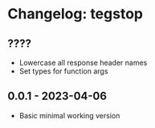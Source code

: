 # Changelog: tegstop

## ????
- Lowercase all response header names
- Set types for function args

## 0.0.1 - 2023-04-06
- Basic minimal working version
